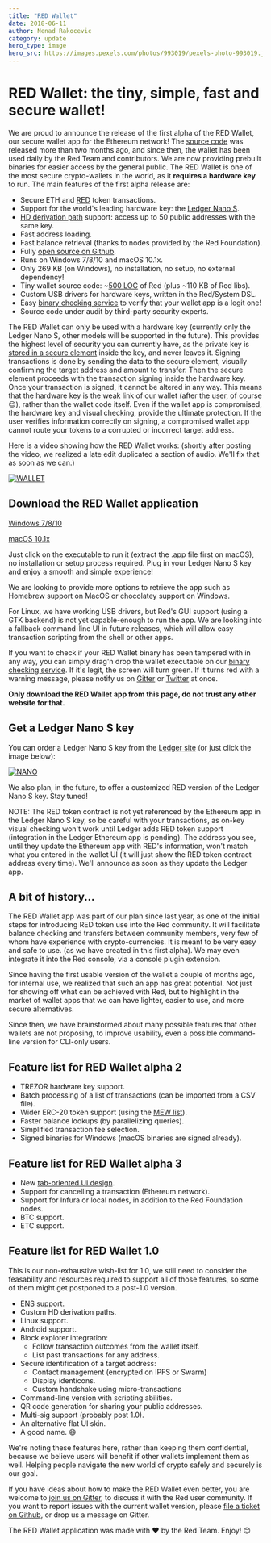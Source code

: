```yaml
---
title: "RED Wallet"
date: 2018-06-11 
author: Nenad Rakocevic 
category: update
hero_type: image
hero_src: https://images.pexels.com/photos/993019/pexels-photo-993019.jpeg?auto=compress&cs=tinysrgb&h=650&w=940
---
```


# RED Wallet: the tiny, simple, fast and secure wallet!

We are proud to announce the release of the first alpha of the RED Wallet, our secure wallet app for the Ethereum network! The [source code](https://github.com/red/wallet) was released more than two months ago, and since then, the wallet has been used daily by the Red Team and contributors. We are now providing prebuilt binaries for easier access by the general public. The RED Wallet is one of the most secure crypto-wallets in the world, as it __requires a hardware key__ to run. The main features of the first alpha release are:

* Secure ETH and [RED](https://ico.red-lang.org/RED-whitepaper.pdf) token transactions.
* Support for the world's leading hardware key: the [Ledger Nano S](https://www.ledgerwallet.com/r/08c4).
* [HD derivation path](http://ledger.readthedocs.io/en/latest/background/hd_keys.html) support: access up to 50 public addresses with the same key.
* Fast address loading.
* Fast balance retrieval (thanks to nodes provided by the Red Foundation).
* Fully [open source on Github](https://github.com/red/wallet).
* Runs on Windows 7/8/10 and macOS 10.1x.
* Only 269 KB (on Windows), no installation, no setup, no external dependency!
* Tiny wallet source code: ~[500 LOC](https://github.com/red/wallet/blob/master/wallet.red) of Red (plus ~110 KB of Red libs).
* Custom USB drivers for hardware keys, written in the Red/System DSL.
* Easy [binary checking service](https://red.github.io/bincheck/) to verify that your wallet app is a legit one!
* Source code under audit by third-party security experts.


The RED Wallet can only be used with a hardware key (currently only the Ledger Nano S, other models will be supported in the future). This provides the highest level of security you can currently have, as the private key is [stored in a secure element](https://ledger.readthedocs.io/en/0/bolos/hardware_architecture.html) inside the key, and never leaves it. Signing transactions is done by sending the data to the secure element, visually confirming the target address and amount to transfer. Then the secure element proceeds with the transaction signing inside the hardware key. Once your transaction is signed, it cannot be altered in any way. This means that the hardware key is the weak link of our wallet (after the user, of course 😉), rather than the wallet code itself. Even if the wallet app is compromised, the hardware key and visual checking, provide the ultimate protection. If the user verifies information correctly on signing, a compromised wallet app cannot route your tokens to a corrupted or incorrect target address.

Here is a video showing how the RED Wallet works: (shortly after posting the video, we realized a late edit duplicated a section of audio. We'll fix that as soon as we can.)

[![WALLET](https://img.youtube.com/vi/SvEIJO4DVz0/0.jpg)](https://youtu.be/SvEIJO4DVz0 "Red Wallet Video")

## Download the RED Wallet application

[Windows 7/8/10](https://static.red-lang.org/wallet/dl/win/RED-Wallet.exe)

[macOS 10.1x](https://static.red-lang.org/wallet/dl/mac/RED-Wallet.zip)


Just click on the executable to run it (extract the .app file first on macOS), no installation or setup process required. Plug in your Ledger Nano S key and enjoy a smooth and simple experience!

We are looking to provide more options to retrieve the app such as Homebrew support on MacOS or chocolatey support on Windows.

For Linux, we have working USB drivers, but Red's GUI support (using a GTK backend) is not yet capable-enough to run the app. We are looking into a fallback command-line UI in future releases, which will allow easy transaction scripting from the shell or other apps.

If you want to check if your RED Wallet binary has been tampered with in any way, you can simply drag'n drop the wallet executable on our [binary checking service](https://red.github.io/bincheck/). If it's legit, the screen will turn green. If it turns red with a warning message, please notify us on [Gitter](https://gitter.im/red/blockchain) or [Twitter](https://twitter.com/red_lang) at once.

__Only download the RED Wallet app from this page, do not trust any other website for that.__


## Get a Ledger Nano S key

You can order a Ledger Nano S key from the [Ledger site](https://www.ledgerwallet.com/r/08c4) (or just click the image below):

[![NANO](https://1.bp.blogspot.com/-XZL36HF0ckc/Wx-ugC81QCI/AAAAAAAAAac/Cz9O1Js6dzYvwjyMRztBj0q2Sq4uPucOgCLcBGAs/s1600/ledger-nano-s.png)](https://www.ledgerwallet.com/r/08c4 "Ledger Nano S - The secure hardware wallet")


We also plan, in the future, to offer a customized RED version of the Ledger Nano S key. Stay tuned!

NOTE: The RED token contract is not yet referenced by the Ethereum app in the Ledger Nano S key, so be careful with your transactions, as on-key visual checking won't work until Ledger adds RED token support (integration in the Ledger Ethereum app is pending). The address you see, until they update the Ethereum app with RED's information, won't match what you entered in the wallet UI (it will just show the RED token contract address every time). We'll announce as soon as they update the Ledger app.


## A bit of history...

The RED Wallet app was part of our plan since last year, as one of the initial steps for introducing RED token use into the Red community. It will facilitate balance checking and transfers between community members, very few of whom have experience with crypto-currencies. It is meant to be very easy and safe to use. (as we have created in this first alpha). We may even integrate it into the Red console, via a console plugin extension.

Since having the first usable version of the wallet a couple of months ago, for internal use, we realized that such an app has great potential. Not just for showing off what can be achieved with Red, but to highlight in the market of wallet apps that we can have lighter, easier to use, and more secure alternatives.

Since then, we have brainstormed about many possible features that other wallets are not proposing, to improve usability, even a possible command-line version for CLI-only users.


## Feature list for RED Wallet alpha 2

* TREZOR hardware key support.
* Batch processing of a list of transactions (can be imported from a CSV file).
* Wider ERC-20 token support (using the [MEW list](https://github.com/MyEtherWallet/ethereum-lists)).
* Faster balance lookups (by parallelizing queries).
* Simplified transaction fee selection.
* Signed binaries for Windows (macOS binaries are signed already).


## Feature list for RED Wallet alpha 3

* New [tab-oriented UI design](https://static.red-lang.org/wallet/mockups-v0.3.0.pdf).
* Support for cancelling a transaction (Ethereum network).
* Support for Infura or local nodes, in addition to the Red Foundation nodes.
* BTC support.
* ETC support.


## Feature list for RED Wallet 1.0

This is our non-exhaustive wish-list for 1.0, we still need to consider the feasability and resources required to support all of those features, so some of them might get postponed to a post-1.0 version.

* [ENS](https://ens.domains/) support.
* Custom HD derivation paths.
* Linux support.
* Android support.
* Block explorer integration:
    * Follow transaction outcomes from the wallet itself.
    * List past transactions for any address.
* Secure identification of a target address:
    * Contact management (encrypted on IPFS or Swarm)
    * Display identicons.
    * Custom handshake using micro-transactions
* Command-line version with scripting abilities.
* QR code generation for sharing your public addresses.
* Multi-sig support (probably post 1.0).
* An alternative flat UI skin.
* A good name. 😄


We're noting these features here, rather than keeping them confidential, because we believe users will benefit if other wallets implement them as well. Helping people navigate the new world of crypto safely and securely is our goal.

If you have ideas about how to make the RED Wallet even better, you are welcome to [join us on Gitter](https://gitter.im/red/blockchain), to discuss it with the Red user community. If you want to report issues with the current wallet version, please [file a ticket on Github](https://github.com/red/wallet/issues), or drop us a message on Gitter.

The RED Wallet application was made with ❤ by the Red Team. Enjoy! 😊
